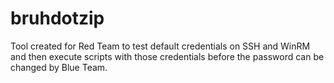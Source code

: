 # bruhdotzip
Tool created for Red Team to test default credentials on SSH and WinRM and then execute scripts with those credentials before the password can be changed by Blue Team.
